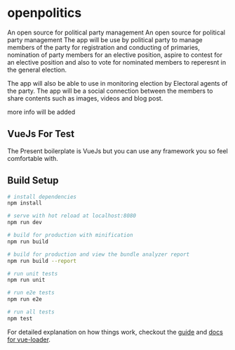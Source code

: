 # openpolitics
 An open source for political party management An open source for political party management The app will be use by political party to manage members of the party for registration and conducting of primaries, nomination of party members for an elective position, aspire to contest for an elective position and also to vote for nominated members to reperesnt in the general election.

 The app will also be able to use in monitoring election by Electoral agents of the party. The app will be a social connection between the members to share contents such as images, videos and blog post.

 more info will be added

## VueJs For Test
The Present boilerplate is VueJs but you can use any framework you so feel comfortable with.

## Build Setup

``` bash
# install dependencies
npm install

# serve with hot reload at localhost:8080
npm run dev

# build for production with minification
npm run build

# build for production and view the bundle analyzer report
npm run build --report

# run unit tests
npm run unit

# run e2e tests
npm run e2e

# run all tests
npm test
```

For detailed explanation on how things work, checkout the [guide](http://vuejs-templates.github.io/webpack/) and [docs for vue-loader](http://vuejs.github.io/vue-loader).
